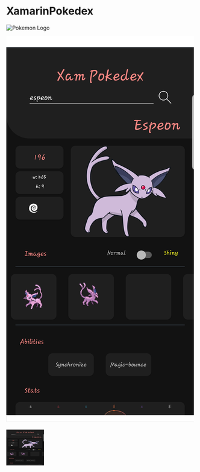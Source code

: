 # XamarinPokedex

![Pokemon Logo](https://p.kindpng.com/picc/s/108-1081861_pokemon-logo-png-free-pic-pokemon-trading-card.png)

![Image1](Screenshots/Image1.png)

<img src="Screenshots/Image1.png" width=100, height=100 > 